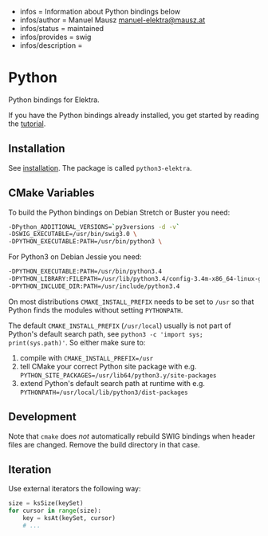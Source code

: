 - infos = Information about Python bindings below
- infos/author = Manuel Mausz <manuel-elektra@mausz.at>
- infos/status = maintained
- infos/provides = swig
- infos/description =

# Python

Python bindings for Elektra.

If you have the Python bindings already installed,
you get started by reading the [tutorial](/doc/tutorials/python-kdb.md).

## Installation

See [installation](/doc/INSTALL.md).
The package is called `python3-elektra`.

## CMake Variables

To build the Python bindings
on Debian Stretch or Buster you need:

```sh
-DPython_ADDITIONAL_VERSIONS=`py3versions -d -v`
-DSWIG_EXECUTABLE=/usr/bin/swig3.0 \
-DPYTHON_EXECUTABLE:PATH=/usr/bin/python3 \
```

For Python3 on Debian Jessie you need:

```sh
-DPYTHON_EXECUTABLE:PATH=/usr/bin/python3.4
-DPYTHON_LIBRARY:FILEPATH=/usr/lib/python3.4/config-3.4m-x86_64-linux-gnu/libpython3.4.so
-DPYTHON_INCLUDE_DIR:PATH=/usr/include/python3.4
```

On most distributions `CMAKE_INSTALL_PREFIX` needs to be set to `/usr`
so that Python finds the modules without setting `PYTHONPATH`.

The default `CMAKE_INSTALL_PREFIX` (`/usr/local`) usually is
not part of Python's default search path, see `python3 -c 'import sys; print(sys.path)'`.
So either make sure to:

1. compile with `CMAKE_INSTALL_PREFIX=/usr`
2. tell CMake your correct Python site package with e.g. `PYTHON_SITE_PACKAGES=/usr/lib64/python3.y/site-packages`
3. extend Python's default search path at runtime with e.g. `PYTHONPATH=/usr/local/lib/python3/dist-packages`

## Development

Note that `cmake` does _not_ automatically rebuild SWIG bindings
when header files are changed. Remove the build directory
in that case.

## Iteration

Use external iterators the following way:

```python
size = ksSize(keySet)
for cursor in range(size):
	key = ksAt(keySet, cursor)
	# ...
```
